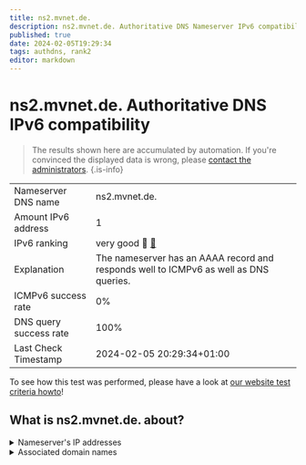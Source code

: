```yaml
---
title: ns2.mvnet.de.
description: ns2.mvnet.de. Authoritative DNS Nameserver IPv6 compatibility
published: true
date: 2024-02-05T19:29:34
tags: authdns, rank2
editor: markdown
---
```


# ns2.mvnet.de. Authoritative DNS IPv6 compatibility

> The results shown here are accumulated by automation. If you're convinced the displayed data is wrong, please [contact the administrators](/howto/chat). 
{.is-info}




|   |   |
| - | - |
| Nameserver DNS name | ns2.mvnet.de.
| Amount IPv6 address | 1
| IPv6 ranking | very good :2nd_place_medal: [🔗](/howto/ranking) |
| Explanation | The nameserver has an AAAA record and responds well to ICMPv6 as well as DNS queries. |
| ICMPv6 success rate | 0%|
| DNS query success rate | 100% |
| Last Check Timestamp | 2024-02-05 20:29:34+01:00 |

To see how this test was performed, please have a look at [our website test criteria howto](/howto/testcriteria/authdns)!


## What is ns2.mvnet.de. about?




<details>
<summary>Nameserver's IP addresses</summary>

2a02:1006:c000:0:195:145:109:51

</details>



<details>
<summary>Associated domain names</summary>

www.regierung-mv.de

</details>
